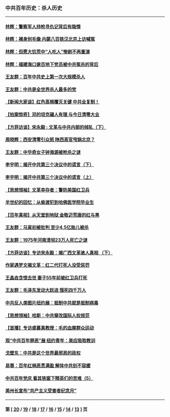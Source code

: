 ### 中共百年历史：杀人历史
---
#### [林辉：警察军人持枪寻仇记背后有隐情](../../pages/nf1176106/n14029745.md?08020430) 
#### [林辉：裸身别毛像 内蒙八百铁汉北京上访喊冤](../../pages/nf1176106/n14026693.md?08020430) 
#### [林辉：但愿大饥荒中“人吃人”惨剧不再重演](../../pages/nf1176106/n14020531.md?08020430) 
#### [林辉：福建海口逾百地下党员被中共冤杀的背后](../../pages/nf1176106/n13878946.md?08020430) 
#### [王友群：百年中共史上第一次大规模杀人](../../pages/nf1176106/n13863785.md?08020430) 
#### [王友群：中共是全世界杀人最多的党](../../pages/nf1176106/n13860689.md?08020430) 
#### [【新闻大家谈】红色高棉覆灭关键 中共全复制！](../../pages/nf1176106/n13850222.md?08020430) 
#### [【拍案惊奇】邓的坦克碾人有理 与今日清零大业](../../pages/nf1176106/n13729574.md?08020430) 
#### [【方菲访谈】宋永毅 : 文革与中共内部的倾轧（下）](../../pages/nf1176106/n13486836.md?08020430) 
#### [周晓辉：西安清零引众怒 陕西高官甩锅北京？](../../pages/nf1176106/n13484627.md?08020430) 
#### [王友群：中华奇女子钟海源被枪杀之谜](../../pages/nf1176106/n13430555.md?08020430) 
#### [李宇明：揭开中共第三个决议中的谎言（下）](../../pages/nf1176106/n13389389.md?08020430) 
#### [李宇明：揭开中共第三个决议中的谎言（上）](../../pages/nf1176106/n13388697.md?08020430) 
#### [【思想领袖】文革幸存者：警防美国红卫兵](../../pages/nf1176106/n13339289.md?08020430) 
#### [半世纪的回忆：从偷渡犯到哈佛医学院毕业生](../../pages/nf1176106/n13345328.md?08020430) 
#### [【百年真相】从天堂到地狱 金敬迈荒唐的红与黑](../../pages/nf1176106/n13336995.md?08020430) 
#### [王友群：马寅初被批判 至少4.5亿胎儿被杀](../../pages/nf1176106/n13260313.md?08020430) 
#### [王友群：1975年河南溃坝23万人死亡之谜](../../pages/nf1176106/n13231576.md?08020430) 
#### [【方菲访谈】专访宋永毅：揭广西文革骇人真相 （下）](../../pages/nf1176106/n13209074.md?08020430) 
#### [作家遇罗文揭文革：红二代打死人没受惩罚](../../pages/nf1176106/n13205254.md?08020430) 
#### [王晶垚含恨去世 妻子55年前被红卫兵打死](../../pages/nf1176106/n13203590.md?08020430) 
#### [王友群：毛泽东发动大跃进 饿死四千万人](../../pages/nf1176106/n13177158.md?08020430) 
#### [中共反人类图片纽约展：抵制中共就是抵制病毒](../../pages/nf1176106/n13115371.md?08020430) 
#### [【思想领袖】哈斯：中共窜改国际人权规范](../../pages/nf1176106/n13053647.md?08020430) 
#### [【首播】专访盛慕真教授：毛的血腥群众运动](../../pages/nf1176106/n13091782.md?08020430) 
#### [观“中共百年罪恶”展 纽约青年：美应吸取教训](../../pages/nf1176106/n13085246.md?08020430) 
#### [戈壁东：中共是这个世界最邪恶的政权](../../pages/nf1176106/n13085641.md?08020430) 
#### [易蓉：百年红祸恶贯满盈 解体中共刻不容缓](../../pages/nf1176106/n13084455.md?08020430) 
#### [中共百年党庆 看其铁窗下精英们的苦难（5）](../../pages/nf1176106/n13076766.md?08020430) 
#### [美州长宣布“共产主义受害者纪念月”](../../pages/nf1176106/n13074024.md?08020430) 

---
#### 第 [ [20](./20.md?08020430) / [19](./19.md?08020430) / [18](./18.md?08020430) / [17](./17.md?08020430) / [16](./16.md?08020430) / [15](./15.md?08020430) / [14](./14.md?08020430) / [13](./13.md?08020430) ] 页
